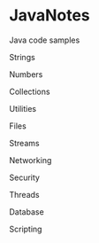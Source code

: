# JavaNotes
Java code samples

Strings

Numbers

Collections

Utilities

Files

Streams

Networking

Security

Threads

Database

Scripting
